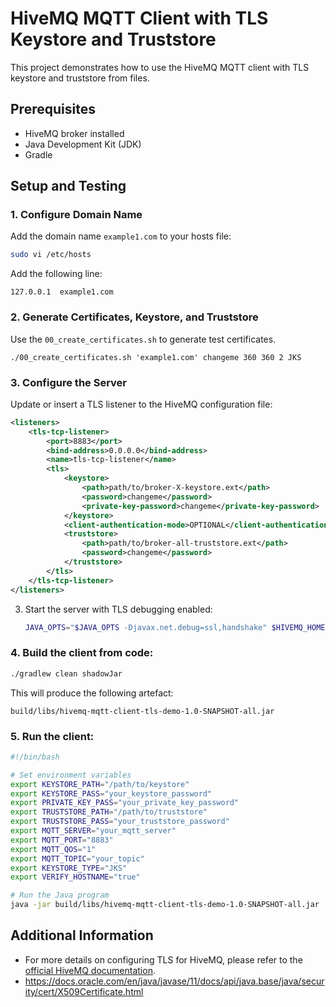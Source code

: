 # HiveMQ MQTT Client with TLS Keystore and Truststore

This project demonstrates how to use the HiveMQ MQTT client with TLS keystore and truststore from files.

## Prerequisites

- HiveMQ broker installed
- Java Development Kit (JDK)
- Gradle

## Setup and Testing

### 1. Configure Domain Name

Add the domain name `example1.com` to your hosts file:

```sh
sudo vi /etc/hosts
```

Add the following line:

```
127.0.0.1  example1.com
```

### 2. Generate Certificates, Keystore, and Truststore

Use the `00_create_certificates.sh` to generate test certificates.
```shell
./00_create_certificates.sh 'example1.com' changeme 360 360 2 JKS
```

### 3. Configure the Server

Update or insert a TLS listener to the HiveMQ configuration file:

   ```xml
   <listeners>        
       <tls-tcp-listener>
           <port>8883</port>
           <bind-address>0.0.0.0</bind-address>
           <name>tls-tcp-listener</name>
           <tls>
               <keystore>
                   <path>path/to/broker-X-keystore.ext</path>
                   <password>changeme</password>
                   <private-key-password>changeme</private-key-password>
               </keystore>
               <client-authentication-mode>OPTIONAL</client-authentication-mode>
               <truststore>
                   <path>path/to/broker-all-truststore.ext</path>
                   <password>changeme</password>
               </truststore>
           </tls>
       </tls-tcp-listener>
   </listeners>
   ```

3. Start the server with TLS debugging enabled:

   ```sh
   JAVA_OPTS="$JAVA_OPTS -Djavax.net.debug=ssl,handshake" $HIVEMQ_HOME/bin/run.sh
   ```

### 4. Build the client from code:
```sh
./gradlew clean shadowJar
```
This will produce the following artefact:
```
build/libs/hivemq-mqtt-client-tls-demo-1.0-SNAPSHOT-all.jar
```

### 5. Run the client:

   ```sh
   #!/bin/bash
   
   # Set environment variables
   export KEYSTORE_PATH="/path/to/keystore"
   export KEYSTORE_PASS="your_keystore_password"
   export PRIVATE_KEY_PASS="your_private_key_password"
   export TRUSTSTORE_PATH="/path/to/truststore"
   export TRUSTSTORE_PASS="your_truststore_password"
   export MQTT_SERVER="your_mqtt_server"
   export MQTT_PORT="8883"
   export MQTT_QOS="1"
   export MQTT_TOPIC="your_topic"
   export KEYSTORE_TYPE="JKS"
   export VERIFY_HOSTNAME="true"
   
   # Run the Java program
   java -jar build/libs/hivemq-mqtt-client-tls-demo-1.0-SNAPSHOT-all.jar
   ```

## Additional Information

* For more details on configuring TLS for HiveMQ, please refer to the [official HiveMQ documentation](https://docs.hivemq.com/hivemq/latest/user-guide/security.html#tls).
* https://docs.oracle.com/en/java/javase/11/docs/api/java.base/java/security/cert/X509Certificate.html

